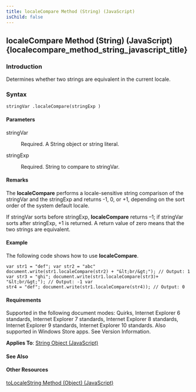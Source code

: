 ```yaml
---
title: localeCompare Method (String) (JavaScript)
isChild: false
---
```


## localeCompare Method (String) (JavaScript) {localecompare_method_string_javascript_title}

### Introduction 

 Determines whether two strings are equivalent in the current locale.

### Syntax 

```
stringVar .localeCompare(stringExp )
```

#### Parameters 

<div id="sectionSection0" class="section" name="collapseableSection" style="" expanded="true">
  <dl class="authored">
    <dt>
      <span class="parameter" sdata="paramReference" xmlns:util="util">stringVar</span>
    </dt>
    <dd>
      <p xmlns:util="util">
        Required. A <span sdata="langKeyword" value="String"><span class="keyword">String</span></span> object or string literal.
      </p>
    </dd>
    <dt>
      <span class="parameter" sdata="paramReference" xmlns:util="util">stringExp</span>
    </dt>
    <dd>
      <p xmlns:util="util">
        Required. String to compare to <span class="parameter" sdata="paramReference">stringVar</span>.
      </p>
    </dd>
  </dl>
</div>

#### Remarks 

<div id="languageReferenceRemarksSection" class="section" name="collapseableSection" style="">
  <p xmlns:util="util">
    The <b>localeCompare</b> performs a locale-sensitive string comparison of the <span class="parameter" sdata="paramReference">stringVar</span> and the <span class="parameter" sdata=
    "paramReference">stringExp</span> and returns -1, 0, or +1, depending on the sort order of the system default locale.
  </p>
  <p xmlns:util="util">
    If <span class="parameter" sdata="paramReference">stringVar</span> sorts before <span class="parameter" sdata="paramReference">stringExp</span>, <b>localeCompare</b> returns &#8211;1; if
    <span class="parameter" sdata="paramReference">stringVar</span> sorts after <span class="parameter" sdata="paramReference">stringExp</span>, +1 is returned. A return value of zero means that the
    two strings are equivalent.
  </p>
</div>

#### Example 

<p xmlns:util="util">
  The following code shows how to use <b>localeCompare</b>.
</p>

```
var str1 = "def"; var str2 = "abc" document.write(str1.localeCompare(str2) + "&lt;br/&gt;"); // Output: 1 var str3 = "ghi"; document.write(str1.localeCompare(str3)+ "&lt;br/&gt;"); // Output: -1 var
str4 = "def"; document.write(str1.localeCompare(str4)); // Output: 0
```

#### Requirements 

<div id="requirementsTitleSection" class="section" name="collapseableSection" style="">
  <p xmlns:util="util"></p>
  <p>
    Supported in the following document modes: Quirks, Internet Explorer 6 standards, Internet Explorer 7 standards, Internet Explorer 8 standards, Internet Explorer 9 standards, Internet Explorer 10
    standards. Also supported in Windows Store apps. See Version Information.
  </p>
  <p xmlns:util="util">
    <b>Applies To</b>: <span sdata="link"><a href="8063ecd5-5778-4e87-b985-b21420171914.htm">String Object (JavaScript)</a></span>
  </p>
</div>

#### See Also 

<div id="seeAlsoSection" class="section" name="collapseableSection" style="">
  <h4 class="subHeading">
    Other Resources
  </h4>
  <div class="seeAlsoStyle">
    <span sdata="link" xmlns:util="util"><a href="0901afcb-126b-4ed7-bd6a-2301d50e2326.htm">toLocaleString Method (Object) (JavaScript)</a></span>
  </div>
</div>

